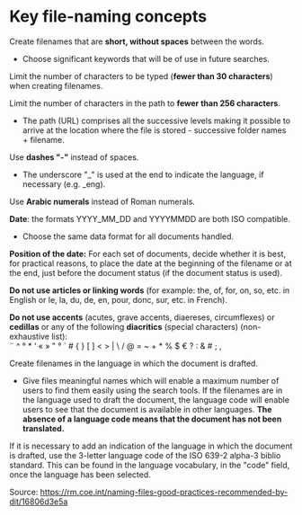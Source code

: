 # Key file-naming concepts  

Create filenames that are **short, without spaces** between the words.
- Choose significant keywords that will be of use in future searches.  

Limit the number of characters to be typed (**fewer than 30 characters**) when creating filenames.  

Limit the number of characters in the path to **fewer than 256 characters**.  
- The path (URL) comprises all the successive levels making it possible to arrive at the location where the file is stored - successive folder names + filename.

Use **dashes "-"** instead of spaces.  
- The underscore "_" is used at the end to indicate the language, if necessary (e.g. _eng).

Use **Arabic numerals** instead of Roman numerals.  

**Date**: the formats YYYY_MM_DD and YYYYMMDD are both ISO compatible.  
- Choose the same data format for all documents handled.  

**Position of the date:** For each set of documents, decide whether it is best, for practical reasons, to place the date at the beginning of the filename or at the end, just before the document status (if the document status is used).  

**Do not use articles or linking words** (for example: the, of, for, on, so, etc. in English or le, la, du, de, en, pour, donc, sur, etc. in French).  

**Do not use accents** (acutes, grave accents, diaereses, circumflexes) or **cedillas** or any of the following **diacritics** (special characters) (non-exhaustive list):  
¨ ^ ° * ‘ « » " ° \` # { } [ ] < > | \ / @ = ~ + * % $ € ? : & # ; ,  

Create filenames in the language in which the document is drafted.  
- Give files meaningful names which will enable a maximum number of users to find them easily using the search tools. If the filenames are in the language used to draft the document, the language code will enable users to see that the document is available in other languages. **The absence of a language code means that the document has not been translated.**

If it is necessary to add an indication of the language in which the document is drafted, use the 3-letter language code of the ISO 639-2 alpha-3 biblio standard. This can be found in the language vocabulary, in the "code" field, once the language has been selected.

Source: https://rm.coe.int/naming-files-good-practices-recommended-by-dit/16806d3e5a